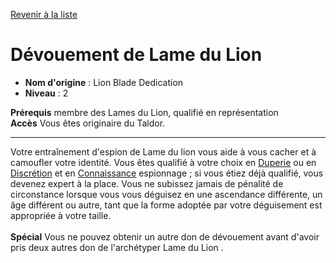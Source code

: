 [Revenir à la liste](..)

# Dévouement de Lame du Lion

 * **Nom d'origine** : Lion Blade Dedication
 * **Niveau** : 2


<p><span id="ctl00_MainContent_DetailedOutput"><strong>Prérequis</strong> membre des Lames du Lion, qualifié en représentation<br><strong>Accès</strong> Vous êtes originaire du Taldor.<br></span></p>
<hr>
<p>Votre entraînement d'espion de Lame du lion vous aide à vous cacher et à camoufler votre identité. Vous êtes qualifié à votre choix en <a href="https://2e.aonprd.com/Skills.aspx?ID=5">Duperie</a> ou en <a href="https://2e.aonprd.com/Skills.aspx?ID=15">Discrétion</a> et en <a href="https://2e.aonprd.com/Skills.aspx?ID=8">Connaissance</a> espionnage ; si vous étiez déjà qualifié, vous devenez expert à la place. Vous ne subissez jamais de pénalité de circonstance lorsque vous vous déguisez en une ascendance différente, un âge différent ou autre, tant que la forme adoptée par votre déguisement est appropriée à votre taille.<br><br><strong>Spécial</strong> Vous ne pouvez obtenir un autre don de dévouement avant d'avoir pris deux autres don de l'archétyper Lame du Lion .&nbsp;</p>